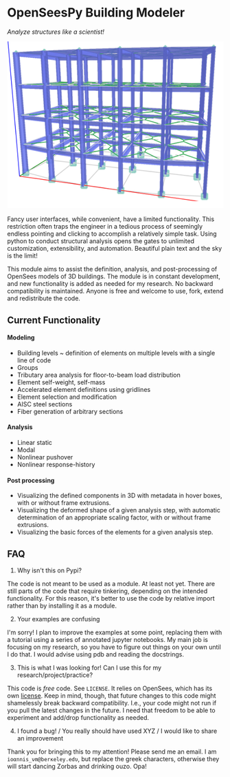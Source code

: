 # OpenSeesPy Building Modeler

*Analyze structures like a scientist!*

![Screenshot](/img/teaser_image.png)

Fancy user interfaces, while convenient, have a limited functionality. This restriction often traps the engineer in a tedious process of seemingly endless pointing and clicking to accomplish a relatively simple task. Using python to conduct structural analysis opens the gates to unlimited customization, extensibility, and automation. Beautiful plain text and the sky is the limit!

This module aims to assist the definition, analysis, and post-processing of OpenSees models of 3D buildings.
The module is in constant development, and new functionality is added as needed for my research. No backward compatibility is maintained. Anyone is free and welcome to use, fork, extend and redistribute the code.

## Current Functionality

#### Modeling

- Building levels ~ definition of elements on multiple levels with a single line of code
- Groups
- Tributary area analysis for floor-to-beam load distribution
- Element self-weight, self-mass
- Accelerated element definitions using gridlines
- Element selection and modification
- AISC steel sections
- Fiber generation of arbitrary sections


#### Analysis

- Linear static
- Modal
- Nonlinear pushover
- Nonlinear response-history

#### Post processing

- Visualizing the defined components in 3D with metadata in hover boxes, with or without frame extrusions.
- Visualizing the deformed shape of a given analysis step, with automatic determination of an appropriate scaling factor, with or without frame extrusions.
- Visualizing the basic forces of the elements for a given analysis step.

## FAQ

1. Why isn't this on Pypi?

The code is not meant to be used as a module. At least not yet. There are still parts of the code that require tinkering, depending on the intended functionality. For this reason, it's better to use the code by relative import rather than by installing it as a module.

2. Your examples are confusing

I'm sorry! I plan to improve the examples at some point, replacing them with a tutorial using a series of annotated jupyter notebooks. My main job is focusing on my research, so you have to figure out things on your own until I do that. I would advise using pdb and reading the docstrings.

3. This is what I was looking for! Can I use this for my research/project/practice?

This code is *free* code. See `LICENSE`. It relies on OpenSees, which has its own [license](https://opensees.berkeley.edu/OpenSees/copyright.php). Keep in mind, though, that future changes to this code might shamelessly break backward compatibility. I.e., your code might not run if you pull the latest changes in the future. I need that freedom to be able to experiment and add/drop functionality as needed.

4. I found a bug! / You really should have used XYZ / I would like to share an improvement

Thank you for bringing this to my attention! Please send me an email. I am `iοαnnis_νm@berκeley.edυ`, but replace the greek characters, otherwise they will start dancing Zorbas and drinking ouzo. Opa!
